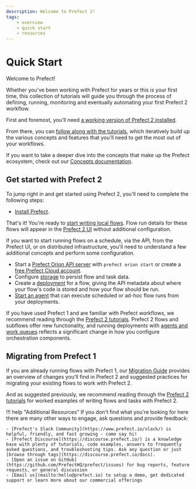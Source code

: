```yaml
---
description: Welcome to Prefect 2!
tags:
    - overview
    - quick start
    - resources
---
```


# Quick Start

Welcome to Prefect!  

Whether you've been working with Prefect for years or this is your first time, this collection of tutorials will guide you through the process of defining, running, monitoring and eventually automating your first Prefect 2 workflow.  

First and foremost, you'll need [a working version of Prefect 2 installed](installation.md).  

From there, you can [follow along with the tutorials](/tutorials/first-steps/), which iteratively build up the various concepts and features that you'll need to get the most out of your workflows.  

If you want to take a deeper dive into the concepts that make up the Prefect ecosystem, check out our [Concepts documentation](/concepts/overview).

## Get started with Prefect 2

To jump right in and get started using Prefect 2, you'll need to complete the following steps:

- [Install Prefect](/getting-started/installation/).

That's it! You're ready to [start writing local flows](/tutorials/first-steps/). Flow run details for these flows will appear in the [Prefect 2 UI](/ui/overview/) without additional configuration.

If you want to start running flows on a schedule, via the API, from the Prefect UI, or on distributed infrastructure, you'll need to understand a few additional concepts and perform some configuration.

- Start a [Prefect Orion API server](/ui/overview/) with `prefect orion start` or create a [free Prefect Cloud account](/ui/cloud-getting-started/).
- Configure [storage](/tutorials/storage/) to persist flow and task data.
- Create a [deployment](/tutorials/deployments/) for a flow, giving the API metadata about where your flow's code is stored and how your flow should be run.
- [Start an agent](/concepts/work-queues/#agent-overview) that can execute scheduled or ad-hoc flow runs from your deployments.

If you have used Prefect 1 and are familiar with Prefect workflows, we recommend reading through the [Prefect 2 tutorials](/tutorials/first-steps/). Prefect 2 flows and subflows offer new functionality, and running deployments with [agents and work queues](/tutorials/deployments/) reflects a significant change in how you configure orchestration components.

## Migrating from Prefect 1

If you are already running flows with Prefect 1, our [Migration Guide](/migration-guide/) provides an overview of changes you'll find in Prefect 2 and suggested practices for migrating your existing flows to work with Prefect 2.

And as suggested previously, we recommend reading through the [Prefect 2 tutorials](/tutorials/first-steps/) for worked examples of writing flows and tasks with Prefect 2.

!!! help "Additional Resources"
    If you don't find what you're looking for here there are many other ways to engage, ask questions and provide feedback:

    - [Prefect's Slack Community](https://www.prefect.io/slack/) is helpful, friendly, and fast growing - come say hi!
    - [Prefect Discourse](https://discourse.prefect.io/) is a knowledge base with plenty of tutorials, code examples, answers to frequently asked questions, and troubleshooting tips. Ask any question or just [browse through tags](https://discourse.prefect.io/docs).
    - [Open an issue on GitHub](https://github.com/PrefectHQ/prefect/issues) for bug reports, feature requests, or general discussion
    - [Email us](mailto:hello@prefect.io) to setup a demo, get dedicated support or learn more about our commercial offerings
